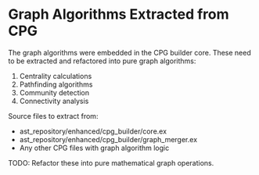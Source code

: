 # Graph Algorithms Extracted from CPG

The graph algorithms were embedded in the CPG builder core.
These need to be extracted and refactored into pure graph algorithms:

1. Centrality calculations
2. Pathfinding algorithms  
3. Community detection
4. Connectivity analysis

Source files to extract from:
- ast_repository/enhanced/cpg_builder/core.ex
- ast_repository/enhanced/cpg_builder/graph_merger.ex
- Any other CPG files with graph algorithm logic

TODO: Refactor these into pure mathematical graph operations.
